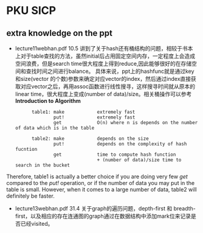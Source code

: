 # PKU SICP

## extra knowledge on the ppt

* lecture11webhan.pdf  10.5 讲到了关于hash还有桶结构的问题，相较于书本上对于table查找的方法，虽然initial后占用固定空间内存，一定程度上会造成空间浪费，但是search time很大程度上得到reduce,因此能够很好的在存储空间和查找时间之间进行balance。
具体来说，ppt上的hashfunc就是通过key和size(vector 的个数)参数来确定对应vector的index，然后通过index直接获取对应vector之后，再用assoc函数进行线性搜寻，这样搜寻时间就从原本的linear time，很大程度上变成(number of data)/size。相关桶操作可以参考**Introduction to Algorithm**

			table1: make			extremely fast
				    put!			extremely fast
					get				O(n) where n is depends on the number of data which is in the table

			table2: make			depends on the size
					put!			depends on the complexity of hash fucntion
					get				time to compute hash function
									+ (number of data)/size time to search in the bucket
Therefore, table1 is actually a better choice if you are doing very few *get* compared to the *put!* operation, or if the number of data you may put in the table is small. However, when it comes to a large number of data, table2 will definitely be faster.
* lecture13webhan.pdf  31.4 关于graph的遍历问题，depth-first 和 breadth-first，以及相应的存在连通图的graph通过在数据结构中添加mark位来记录是否已经visited。
